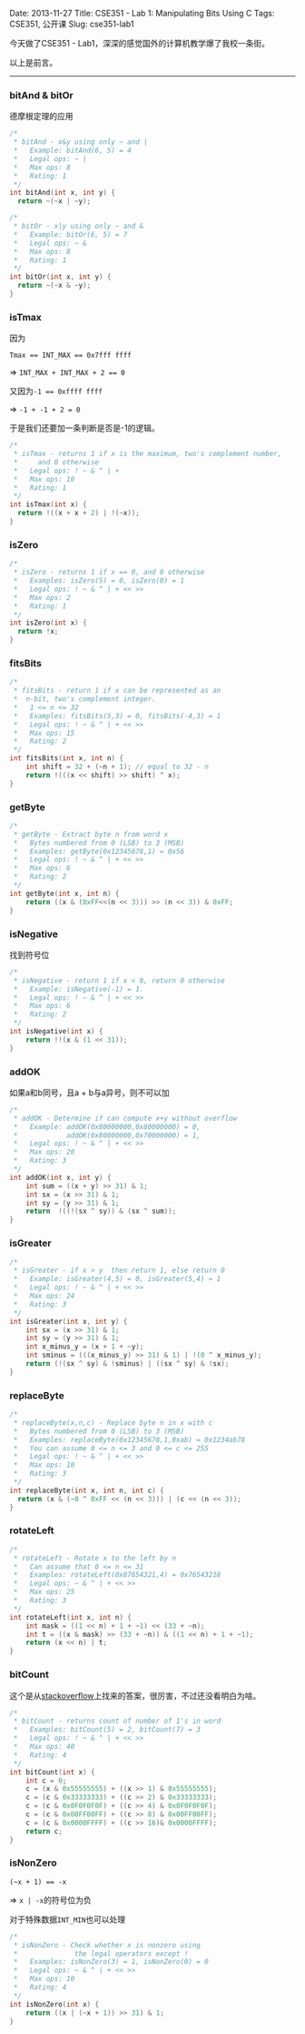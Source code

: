Date: 2013-11-27
Title: CSE351 - Lab 1: Manipulating Bits Using C
Tags: CSE351, 公开课
Slug: cse351-lab1

今天做了CSE351 - Lab1，深深的感觉国外的计算机教学爆了我校一条街。

以上是前言。

---

### bitAnd & bitOr

德摩根定理的应用

```cpp
/* 
 * bitAnd - x&y using only ~ and | 
 *   Example: bitAnd(6, 5) = 4
 *   Legal ops: ~ |
 *   Max ops: 8
 *   Rating: 1
 */
int bitAnd(int x, int y) {
  return ~(~x | ~y);
```
```cpp
/* 
 * bitOr - x|y using only ~ and & 
 *   Example: bitOr(6, 5) = 7
 *   Legal ops: ~ &
 *   Max ops: 8
 *   Rating: 1
 */
int bitOr(int x, int y) {
  return ~(~x & ~y);
}
```

### isTmax


因为

``Tmax == INT_MAX == 0x7fff ffff``

=> ``INT_MAX + INT_MAX + 2 == 0``

又因为``-1 == 0xffff ffff``

=> ``-1 + -1 + 2 = 0``

于是我们还要加一条判断是否是-1的逻辑。

```cpp
/*
 * isTmax - returns 1 if x is the maximum, two's complement number,
 *     and 0 otherwise 
 *   Legal ops: ! ~ & ^ | +
 *   Max ops: 10
 *   Rating: 1
 */
int isTmax(int x) {
  return !((x + x + 2) | !(~x));
}
```
### isZero

```cpp
/*
 * isZero - returns 1 if x == 0, and 0 otherwise 
 *   Examples: isZero(5) = 0, isZero(0) = 1
 *   Legal ops: ! ~ & ^ | + << >>
 *   Max ops: 2
 *   Rating: 1
 */
int isZero(int x) {
  return !x;
}
```

### fitsBits

```cpp
/* 
 * fitsBits - return 1 if x can be represented as an 
 *  n-bit, two's complement integer.
 *   1 <= n <= 32
 *   Examples: fitsBits(5,3) = 0, fitsBits(-4,3) = 1
 *   Legal ops: ! ~ & ^ | + << >>
 *   Max ops: 15
 *   Rating: 2
 */
int fitsBits(int x, int n) {
    int shift = 32 + (~n + 1); // equal to 32 - n
    return !(((x << shift) >> shift) ^ x);
}
```

### getByte
```cpp
/* 
 * getByte - Extract byte n from word x
 *   Bytes numbered from 0 (LSB) to 3 (MSB)
 *   Examples: getByte(0x12345678,1) = 0x56
 *   Legal ops: ! ~ & ^ | + << >>
 *   Max ops: 6
 *   Rating: 2
 */
int getByte(int x, int n) {
    return ((x & (0xFF<<(n << 3))) >> (n << 3)) & 0xFF;
}
```

### isNegative
找到符号位

```cpp
/* 
 * isNegative - return 1 if x < 0, return 0 otherwise 
 *   Example: isNegative(-1) = 1.
 *   Legal ops: ! ~ & ^ | + << >>
 *   Max ops: 6
 *   Rating: 2
 */
int isNegative(int x) {
    return !!(x & (1 << 31));
}
```

### addOK
如果a和b同号，且a + b与a异号，则不可以加

```cpp
/* 
 * addOK - Determine if can compute x+y without overflow
 *   Example: addOK(0x80000000,0x80000000) = 0,
 *            addOK(0x80000000,0x70000000) = 1, 
 *   Legal ops: ! ~ & ^ | + << >>
 *   Max ops: 20
 *   Rating: 3
 */
int addOK(int x, int y) {
    int sum = ((x + y) >> 31) & 1;
    int sx = (x >> 31) & 1;
    int sy = (y >> 31) & 1;
    return  !((!(sx ^ sy)) & (sx ^ sum));
}
```

### isGreater

```cpp
/* 
 * isGreater - if x > y  then return 1, else return 0 
 *   Example: isGreater(4,5) = 0, isGreater(5,4) = 1
 *   Legal ops: ! ~ & ^ | + << >>
 *   Max ops: 24
 *   Rating: 3
 */
int isGreater(int x, int y) {
    int sx = (x >> 31) & 1;
    int sy = (y >> 31) & 1;
    int x_minus_y = (x + 1 + ~y);
    int sminus = (((x_minus_y) >> 31) & 1) | !(0 ^ x_minus_y);
    return (!(sx ^ sy) & !sminus) | ((sx ^ sy) & !sx);
}
```
### replaceByte

```cpp
/* 
 * replaceByte(x,n,c) - Replace byte n in x with c
 *   Bytes numbered from 0 (LSB) to 3 (MSB)
 *   Examples: replaceByte(0x12345678,1,0xab) = 0x1234ab78
 *   You can assume 0 <= n <= 3 and 0 <= c <= 255
 *   Legal ops: ! ~ & ^ | + << >>
 *   Max ops: 10
 *   Rating: 3
 */
int replaceByte(int x, int n, int c) {
  return (x & (~0 ^ 0xFF << (n << 3))) | (c << (n << 3));
}
```

### rotateLeft

```cpp
/* 
 * rotateLeft - Rotate x to the left by n
 *   Can assume that 0 <= n <= 31
 *   Examples: rotateLeft(0x87654321,4) = 0x76543218
 *   Legal ops: ~ & ^ | + << >>
 *   Max ops: 25
 *   Rating: 3 
 */
int rotateLeft(int x, int n) {
    int mask = ((1 << n) + 1 + ~1) << (33 + ~n);
    int t = ((x & mask) >> (33 + ~n)) & ((1 << n) + 1 + ~1);
    return (x << n) | t;
}
```

### bitCount

这个是从[stackoverflow][1]上找来的答案，很厉害，不过还没看明白为啥。

```cpp
/*
 * bitCount - returns count of number of 1's in word
 *   Examples: bitCount(5) = 2, bitCount(7) = 3
 *   Legal ops: ! ~ & ^ | + << >>
 *   Max ops: 40
 *   Rating: 4
 */
int bitCount(int x) {
    int c = 0;
    c = (x & 0x55555555) + ((x >> 1) & 0x55555555);
    c = (c & 0x33333333) + ((c >> 2) & 0x33333333);
    c = (c & 0x0F0F0F0F) + ((c >> 4) & 0x0F0F0F0F);
    c = (c & 0x00FF00FF) + ((c >> 8) & 0x00FF00FF);
    c = (c & 0x0000FFFF) + ((c >> 16)& 0x0000FFFF);
    return c;
}
```

### isNonZero

``(~x + 1) == -x``

=> ``x | -x``的符号位为负

对于特殊数据``INT_MIN``也可以处理
```cpp
/* 
 * isNonZero - Check whether x is nonzero using
 *              the legal operators except !
 *   Examples: isNonZero(3) = 1, isNonZero(0) = 0
 *   Legal ops: ~ & ^ | + << >>
 *   Max ops: 10
 *   Rating: 4 
 */
int isNonZero(int x) {
    return ((x | (~x + 1)) >> 31) & 1;
}
```


[1]: http://stackoverflow.com/a/3815253/2927439
